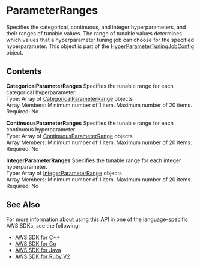 # ParameterRanges<a name="API_ParameterRanges"></a>

Specifies the categorical, continuous, and integer hyperparameters, and their ranges of tunable values\. The range of tunable values determines which values that a hyperparameter tuning job can choose for the specified hyperparameter\. This object is part of the [HyperParameterTuningJobConfig](API_HyperParameterTuningJobConfig.md) object\.

## Contents<a name="API_ParameterRanges_Contents"></a>

 **CategoricalParameterRanges**   <a name="forecast-Type-ParameterRanges-CategoricalParameterRanges"></a>
Specifies the tunable range for each categorical hyperparameter\.  
Type: Array of [CategoricalParameterRange](API_CategoricalParameterRange.md) objects  
Array Members: Minimum number of 1 item\. Maximum number of 20 items\.  
Required: No

 **ContinuousParameterRanges**   <a name="forecast-Type-ParameterRanges-ContinuousParameterRanges"></a>
Specifies the tunable range for each continuous hyperparameter\.  
Type: Array of [ContinuousParameterRange](API_ContinuousParameterRange.md) objects  
Array Members: Minimum number of 1 item\. Maximum number of 20 items\.  
Required: No

 **IntegerParameterRanges**   <a name="forecast-Type-ParameterRanges-IntegerParameterRanges"></a>
Specifies the tunable range for each integer hyperparameter\.  
Type: Array of [IntegerParameterRange](API_IntegerParameterRange.md) objects  
Array Members: Minimum number of 1 item\. Maximum number of 20 items\.  
Required: No

## See Also<a name="API_ParameterRanges_SeeAlso"></a>

For more information about using this API in one of the language\-specific AWS SDKs, see the following:
+  [AWS SDK for C\+\+](https://docs.aws.amazon.com/goto/SdkForCpp/forecast-2018-06-26/ParameterRanges) 
+  [AWS SDK for Go](https://docs.aws.amazon.com/goto/SdkForGoV1/forecast-2018-06-26/ParameterRanges) 
+  [AWS SDK for Java](https://docs.aws.amazon.com/goto/SdkForJava/forecast-2018-06-26/ParameterRanges) 
+  [AWS SDK for Ruby V2](https://docs.aws.amazon.com/goto/SdkForRubyV2/forecast-2018-06-26/ParameterRanges) 